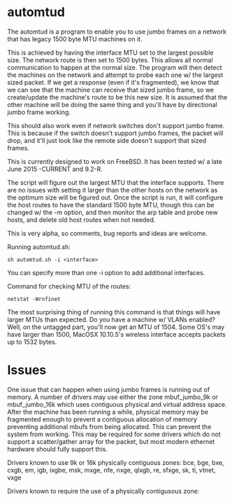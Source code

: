 automtud
========

The automtud is a program to enable you to use jumbo frames on a network
that has legacy 1500 byte MTU machines on it.

This is achieved by having the interface MTU set to the largest possible
size.  The network route is then set to 1500 bytes.  This allows all
normal communication to happen at the normal size.  The program will then
detect the machines on the network and attempt to probe each one w/ the
largest sized packet.  If we get a response (even if it's fragmented), we
know that we can see that the machine can receive that sized jumbo frame,
so we create/update the machine's route to be this new size.  It is assumed
that the other machine will be doing the same thing and you'll have by
directional jumbo frame working.

This should also work even if network switches don't support jumbo frame.
This is because if the switch doesn't support jumbo frames, the packet
will drop, and it'll just look like the remote side doesn't support that
sized frames.

This is currently designed to work on FreeBSD.  It has been tested w/
a late June 2015 -CURRENT and 9.2-R.

The script will figure out the largest MTU that the interface supports.
There are no issues with setting it larger than the other hosts on the
network as the optimum size will be figured out.  Once the script is
run, it will configure the host routes to have the standard 1500 byte
MTU, though this can be changed w/ the -m option, and then monitor the
arp table and probe new hosts, and delete old host routes when not
needed.

This is very alpha, so comments, bug reports and ideas are welcome.

Running automtud.sh:

	sh automtud.sh -i <interface>

You can specify more than one -i option to add additional interfaces.

Command for checking MTU of the routes:

	netstat -Wrnfinet

The most surprising thing of running this command is that things will
have larger MTUs than expected.  Do you have a machine w/ VLANs
enabled?  Well, on the untagged part, you'll now get an MTU of 1504.
Some OS's may have larger than 1500, MacOSX 10.10.5's wireless interface
accepts packets up to 1532 bytes.

Issues
======

One issue that can happen when using jumbo frames is running out of
memory.  A number of drivers may use either the zone mbuf_jumbo_9k or
mbuf_jumbo_16k which uses contiguous physical and virtual address space.
After the machine has been running a while, physical memory may be
fragmented enough to prevent a contiguous allocation of memory preventing
additional mbufs from being allocated.  This can prevent the system from
working.  This may be required for some drivers which do not support a
scatter/gather array for the packet, but most modern ethernet hardware
should fully support this.

Drivers known to use 9k or 16k physically contiguous zones:
	bce, bge, bxe, cxgb, em, igb, ixgbe, msk, mxge, nfe, nxge, qlxgb,
	re, sfxge, sk, ti, vtnet, vxge

Drivers known to require the use of a physically contigusous zone:
